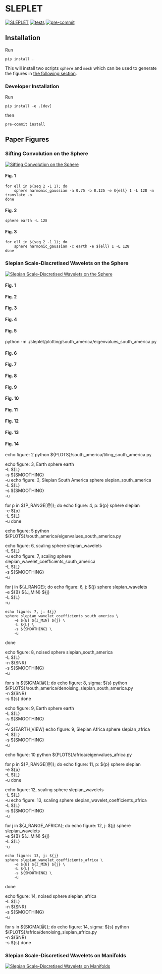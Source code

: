 # SLEPLET

[![SLEPLET](https://zenodo.org/badge/DOI/10.5281/zenodo.7268074.svg)](https://doi.org/10.5281/zenodo.7268074)
[![tests](https://github.com/astro-informatics/sleplet/actions/workflows/tests.yml/badge.svg)](https://github.com/astro-informatics/sleplet/actions/workflows/tests.yml)
[![pre-commit](https://img.shields.io/badge/pre--commit-enabled-brightgreen?logo=pre-commit&logoColor=white)](https://github.com/pre-commit/pre-commit)

## Installation

Run

```{sh}
pip install .
```

This will install two scripts `sphere` and `mesh` which can be used to generate the figures in [the following section](#paper-figures).

### Developer Installation

Run

```{sh}
pip install -e .[dev]
```

then

```{sh}
pre-commit install
```

## Paper Figures

### Sifting Convolution on the Sphere

[![Sifting Convolution on the Sphere](https://img.shields.io/badge/DOI-10.1109/LSP.2021.3050961-pink.svg)](https://dx.doi.org/10.1109/LSP.2021.3050961)

#### Fig. 1

```{bash}
for ell in $(seq 2 -1 1); do
    sphere harmonic_gaussian -a 0.75 -b 0.125 -e ${ell} 1 -L 128 -m translate -o
done
```

#### Fig. 2

```{bash}
sphere earth -L 128
```

#### Fig. 3

```{bash}
for ell in $(seq 2 -1 1); do
    sphere harmonic_gaussian -c earth -e ${ell} 1 -L 128
done
```

### Slepian Scale-Discretised Wavelets on the Sphere

[![Slepian Scale-Discretised Wavelets on the Sphere](https://img.shields.io/badge/DOI-10.1109/TSP.2022.3233309-pink.svg)](https://dx.doi.org/10.1109/TSP.2022.3233309)

#### Fig. 1

#### Fig. 2

#### Fig. 3

#### Fig. 4

#### Fig. 5

python -m ./sleplet/plotting/south_america/eigenvalues_south_america.py

#### Fig. 6

#### Fig. 7

#### Fig. 8

#### Fig. 9

#### Fig. 10

#### Fig. 11

#### Fig. 12

#### Fig. 13

#### Fig. 14

echo figure: 2
python ${PLOTS}/south_america/tiling_south_america.py

echo figure: 3, Earth
sphere earth \
 -L ${L} \
 -s ${SMOOTHING} \
 -u
echo figure: 3, Slepian South America
sphere slepian_south_america \
 -L ${L} \
 -s ${SMOOTHING} \
 -u

for p in ${P_RANGE[@]}; do
echo figure: 4, p: ${p}
sphere slepian \
 -e ${p} \
 -L ${L} \
 -u
done

echo figure: 5
python ${PLOTS}/south_america/eigenvalues_south_america.py

echo figure: 6, scaling
sphere slepian_wavelets \
 -L ${L} \
 -u
echo figure: 7, scaling
sphere slepian_wavelet_coefficients_south_america \
 -L ${L} \
 -s ${SMOOTHING} \
 -u

for j in ${J_RANGE}; do
echo figure: 6, j: ${j}
sphere slepian_wavelets \
 -e ${B} ${J_MIN} ${j} \
 -L ${L} \
 -u

    echo figure: 7, j: ${j}
    sphere slepian_wavelet_coefficients_south_america \
        -e ${B} ${J_MIN} ${j} \
        -L ${L} \
        -s ${SMOOTHING} \
        -u

done

echo figure: 8, noised
sphere slepian_south_america \
 -L ${L} \
 -n ${SNR} \
 -s ${SMOOTHING} \
 -u

for s in ${SIGMA[@]}; do
echo figure: 8, sigma: ${s}
python \
 ${PLOTS}/south_america/denoising_slepian_south_america.py \
 -n ${SNR} \
 -s ${s}
done

echo figure: 9, Earth
sphere earth \
 -L ${L} \
 -s ${SMOOTHING} \
 -u \
 -v ${EARTH_VIEW}
echo figure: 9, Slepian Africa
sphere slepian_africa \
 -L ${L} \
 -s ${SMOOTHING} \
 -u

echo figure: 10
python ${PLOTS}/africa/eigenvalues_africa.py

for p in ${P_RANGE[@]}; do
echo figure: 11, p: ${p}
sphere slepian \
 -e ${p} \
 -L ${L} \
 -u
done

echo figure: 12, scaling
sphere slepian_wavelets \
 -L ${L} \
 -u
echo figure: 13, scaling
sphere slepian_wavelet_coefficients_africa \
 -L ${L} \
 -s ${SMOOTHING} \
 -u

for j in ${J_RANGE_AFRICA}; do
echo figure: 12, j: ${j}
sphere slepian_wavelets \
 -e ${B} ${J_MIN} ${j} \
 -L ${L} \
 -u

    echo figure: 13, j: ${j}
    sphere slepian_wavelet_coefficients_africa \
        -e ${B} ${J_MIN} ${j} \
        -L ${L} \
        -s ${SMOOTHING} \
        -u

done

echo figure: 14, noised
sphere slepian_africa \
 -L ${L} \
 -n ${SNR} \
 -s ${SMOOTHING} \
 -u

for s in ${SIGMA[@]}; do
echo figure: 14, sigma: ${s}
python \
 ${PLOTS}/africa/denoising_slepian_africa.py \
 -n ${SNR} \
 -s ${s}
done

### Slepian Scale-Discretised Wavelets on Manifolds

[![Slepian Scale-Discretised Wavelets on Manifolds](https://img.shields.io/badge/DOI-10.48550/arXiv.2302.06006-pink.svg)](https://doi.org/10.48550/arXiv.2302.06006)
